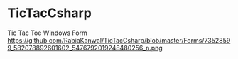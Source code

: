 # TicTacCsharp
Tic Tac Toe Windows Form
https://github.com/RabiaKanwal/TicTacCsharp/blob/master/Forms/73528599_582078892601602_5476792019248480256_n.png
